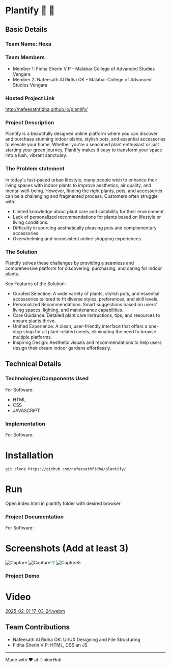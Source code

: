 # Plantify 🌱 🎯


## Basic Details
### Team Name: Hexa


### Team Members
- Member 1: Fidha Sherin V P - Malabar College of Advanced Studies Vengara
- Member 2: Nafeesath Al Ridha OK - Malabar College of Advanced Studies Vengara


### Hosted Project Link
http://nafeesathfidha.github.io/plantify/

### Project Description
Plantify is a beautifully designed online platform where you can discover and purchase stunning indoor plants, stylish pots, and essential accessories to elevate your home. Whether you're a seasoned plant enthusiast or just starting your green journey, Plantify makes it easy to transform your space into a lush, vibrant sanctuary.

### The Problem statement
In today's fast-paced urban lifestyle, many people wish to enhance their living spaces with indoor plants to improve aesthetics, air quality, and mental well-being. However, finding the right plants, pots, and accessories can be a challenging and fragmented process. Customers often struggle with:
- Limited knowledge about plant care and suitability for their environment.
- Lack of personalized recommendations for plants based on lifestyle or living conditions.
- Difficulty in sourcing aesthetically pleasing pots and complementary accessories.
- Overwhelming and inconsistent online shopping experiences.


### The Solution
Plantify solves these challenges by providing a seamless and comprehensive platform for discovering, purchasing, and caring for indoor plants.

Key Features of the Solution:

- Curated Selection: A wide variety of plants, stylish pots, and essential accessories tailored to fit diverse styles, preferences, and skill levels.
- Personalized Recommendations: Smart suggestions based on users' living spaces, lighting, and maintenance capabilities.
- Care Guidance: Detailed plant care instructions, tips, and resources to ensure plants thrive.
- Unified Experience: A clean, user-friendly interface that offers a one-stop shop for all plant-related needs, eliminating the need to browse multiple platforms.
- Inspiring Design: Aesthetic visuals and recommendations to help users design their dream indoor gardens effortlessly.


## Technical Details
### Technologies/Components Used
For Software:
- HTML
- CSS
- JAVASCRIPT

### Implementation
For Software:
# Installation
```
git clone https://github.com/nafeesathfidha/plantify/
```

# Run
Open index.html in plantify folder with desired browser

### Project Documentation
For Software:

# Screenshots (Add at least 3)
![Capture](https://github.com/user-attachments/assets/b66564af-1b9d-4c78-bad8-d6ed8c7b088b)
![Capture-2](https://github.com/user-attachments/assets/6c5884d7-b067-4fb3-b0fb-317ee9ac4d86)
![Capture5](https://github.com/user-attachments/assets/b2687483-3105-4182-bebc-d3624ac661fc)


### Project Demo
# Video
[2025-02-01 17-03-24.webm](https://github.com/user-attachments/assets/d0d12613-1b82-4d38-a5cb-a5a6c3acadb4)


## Team Contributions
- Nafeesath Al Ridha OK: UI/UX Designing and File Structuring
- Fidha Sherin V P: HTML, CSS an JS

---
Made with ❤️ at TinkerHub
